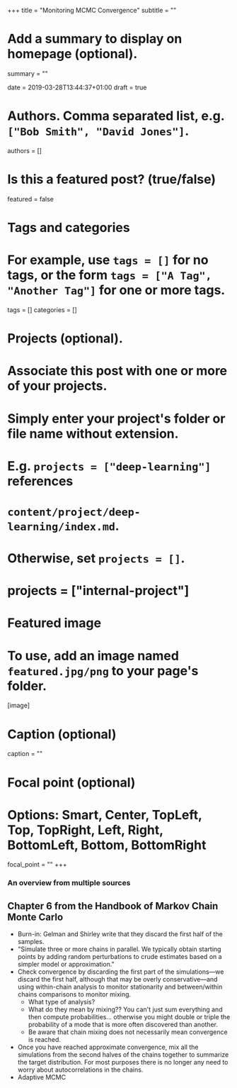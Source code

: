 +++
title = "Monitoring MCMC Convergence"
subtitle = ""

# Add a summary to display on homepage (optional).
summary = ""

date = 2019-03-28T13:44:37+01:00
draft = true

# Authors. Comma separated list, e.g. `["Bob Smith", "David Jones"]`.
authors = []

# Is this a featured post? (true/false)
featured = false

# Tags and categories
# For example, use `tags = []` for no tags, or the form `tags = ["A Tag", "Another Tag"]` for one or more tags.
tags = []
categories = []

# Projects (optional).
#   Associate this post with one or more of your projects.
#   Simply enter your project's folder or file name without extension.
#   E.g. `projects = ["deep-learning"]` references
#   `content/project/deep-learning/index.md`.
#   Otherwise, set `projects = []`.
# projects = ["internal-project"]

# Featured image
# To use, add an image named `featured.jpg/png` to your page's folder.
[image]
  # Caption (optional)
  caption = ""

  # Focal point (optional)
  # Options: Smart, Center, TopLeft, Top, TopRight, Left, Right, BottomLeft, Bottom, BottomRight
  focal_point = ""
+++

### An overview from multiple sources

## Chapter 6 from the Handbook of Markov Chain Monte Carlo

* Burn-in: Gelman and Shirley write that they discard the first half of the samples.
* "Simulate three or more chains in parallel. We typically obtain starting points by adding random perturbations to crude estimates based on a simpler model or approximation."
* Check convergence by discarding the first part of the simulations—we discard the first half, although that may be overly conservative—and using within-chain analysis to monitor stationarity and between/within chains comparisons to monitor mixing.
    * What type of analysis?
    * What do they mean by mixing?? You can't just sum everything and then compute probabilities... otherwise you might double or triple the probability of a mode that is more often discovered than another.
    * Be aware that chain mixing does not necessarily mean convergence is reached.
* Once you have reached approximate convergence, mix all the simulations from the second halves of the chains together to summarize the target distribution. For most purposes there is no longer any need to worry about autocorrelations in the chains.
* Adaptive MCMC
